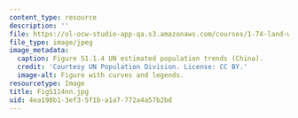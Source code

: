 ```yaml
---
content_type: resource
description: ''
file: https://ol-ocw-studio-app-qa.s3.amazonaws.com/courses/1-74-land-water-food-and-climate-fall-2020/4ea198b13ef35f1ba1a7772a4a57b2bd_FigS114nn.jpg
file_type: image/jpeg
image_metadata:
  caption: Figure S1.1.4 UN estimated population trends (China).
  credit: 'Courtesy UN Population Division. License: CC BY.'
  image-alt: Figure with curves and legends.
resourcetype: Image
title: FigS114nn.jpg
uid: 4ea198b1-3ef3-5f1b-a1a7-772a4a57b2bd
---
```

